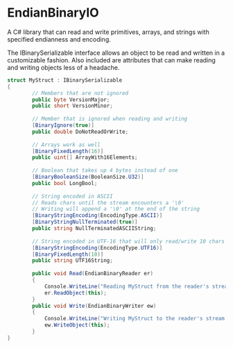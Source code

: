 # EndianBinaryIO

A C# library that can read and write primitives, arrays, and strings with specified endianness and encoding.

The IBinarySerializable interface allows an object to be read and written in a customizable fashion.
Also included are attributes that can make reading and writing objects less of a headache.

```cs
struct MyStruct : IBinarySerializable
{        
        // Members that are not ignored
        public byte VersionMajor;
        public short VersionMinor;
        
        // Member that is ignored when reading and writing
        [BinaryIgnore(true)]
        public double DoNotReadOrWrite;
        
        // Arrays work as well
        [BinaryFixedLength(16)]
        public uint[] ArrayWith16Elements;
        
        // Boolean that takes up 4 bytes instead of one
        [BinaryBooleanSize(BooleanSize.U32)]
        public bool LongBool;
        
        // String encoded in ASCII
        // Reads chars until the stream encounters a '\0'
        // Writing will append a '\0' at the end of the string
        [BinaryStringEncoding(EncodingType.ASCII)]
        [BinaryStringNullTerminated(true)]
        public string NullTerminatedASCIIString;
        
        // String encoded in UTF-16 that will only read/write 10 chars
        [BinaryStringEncoding(EncodingType.UTF16)]
        [BinaryFixedLength(10)]
        public string UTF16String;
        
        public void Read(EndianBinaryReader er)
        {
            Console.WriteLine("Reading MyStruct from the reader's stream with no custom logic.");
            er.ReadObject(this);
        }
        public void Write(EndianBinaryWriter ew)
        {
            Console.WriteLine("Writing MyStruct to the reader's stream with no custom logic.");
            ew.WriteObject(this);
        }
}
```